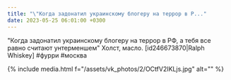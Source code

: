 ```yaml
---
title: "\"Когда задонатил украинскому блогеру на террор в Р..."
date: 2023-05-25 06:01:00 +0300
---
```


"Когда задонатил украинскому блогеру на террор в РФ, а тебя все равно считают унтерменшем"
Холст, масло.
[id246673870|Ralph Whiskey]
#фурри #москва

{% include media.html f="/assets/vk_photos/2/OCtfV2IKLjs.jpg" alt="" %}
